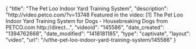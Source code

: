 {
    "title": "The Pet Loo Indoor Yard Training System",
    "description": "http:\/\/video.petco.com\/?v=13748 Featured in the video: [1] The Pet Loo Indoor Yard Training System for Dogs - Housebreaking Dogs from PETCO.com http:\/\/direct...",
    "videoid": "145586",
    "date_created": "1394762668",
    "date_modified": "1418181185",
    "type": "captivate",
    "layout": "video",
    "url": "\/v\/the-pet-loo-indoor-yard-training-system\/145586"
}